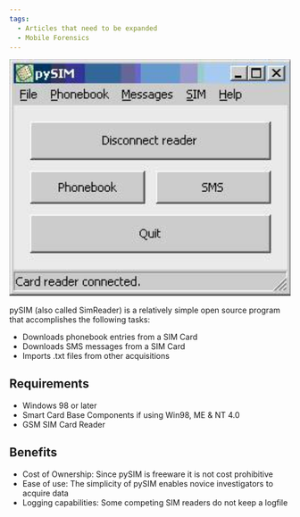 ```yaml
---
tags:
  - Articles that need to be expanded
  - Mobile Forensics 
---
```


<img src="../assets/images/PySIM.JPG"
title="pysim.jpg" width="550"
alt="pysim.jpg" />

pySIM (also called SimReader) is a relatively simple open source program
that accomplishes the following tasks:
- Downloads phonebook entries from a SIM Card
- Downloads SMS messages from a SIM Card
- Imports .txt files from other acquisitions


## Requirements

- Windows 98 or later
- Smart Card Base Components if using Win98, ME & NT 4.0
- GSM SIM Card Reader

## Benefits

- Cost of Ownership: Since pySIM is freeware it is not cost
prohibitive
- Ease of use: The simplicity of pySIM enables novice investigators to
acquire data
- Logging capabilities: Some competing SIM readers do not keep a
logfile